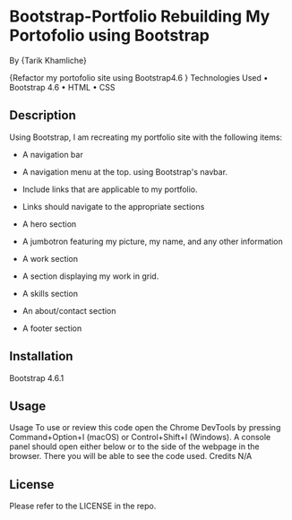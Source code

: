 # Bootstrap-Portfolio Rebuilding My Portofolio using Bootstrap

By {Tarik Khamliche}

{Refactor my portofolio site using Bootstrap4.6 }
Technologies Used
•   Bootstrap 4.6
•	HTML
•	CSS


## Description
Using Bootstrap, I am recreating my  portfolio site with the following items:

-	A navigation bar

- A navigation menu at the top. using Bootstrap's navbar.

- Include links that are applicable to my portfolio.

- Links should navigate to the appropriate sections

- A hero section

- A jumbotron featuring my picture, my name, and any other information 
- A work section

- A section displaying my work in grid.
- A skills section
- An about/contact section
- A footer section

## Installation
Bootstrap 4.6.1

## Usage
Usage To use or review this code open the Chrome DevTools by pressing Command+Option+I (macOS) or Control+Shift+I (Windows). A console panel should open either below or to the side of the webpage in the browser. There you will be able to see the code used.
Credits
N/A

## License
Please refer to the LICENSE in the repo.
